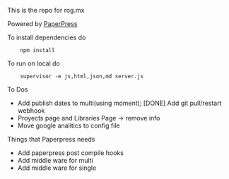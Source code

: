 This is the repo for rog.mx

Powered by [PaperPress](https://github.com/Siedrix/paperpress)


To install dependencies do
```
	npm install
```

To run on local do
```
	supervisor -e js,html,json,md server.js
```

To Dos

- Add publish dates to multi(using moment);
[DONE] Add git pull/restart webhook
- Proyects page and Libraries Page -> remove info
- Move google analitics to config file

Things that Paperpress needs

- Add paperpress post compile hooks
- Add middle ware for multi
- Add middle ware for single
